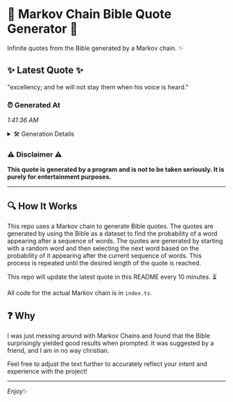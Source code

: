 # 📖 Markov Chain Bible Quote Generator 📖

Infinite quotes from the Bible generated by a Markov chain. ✨

## ✨ Latest Quote ✨
"excellency; and he will not stay them when his voice is heard."

### ⏰ Generated At
*1:41:36 AM*

<details>
    <summary>🛠️ Generation Details</summary>
    <p>
        <strong>🌱 Seed:</strong> excellency;<br>
        <strong>🔄 Iterations:</strong> 11<br>
        <strong>📜 Context History:</strong><br>[ excellency; ]: and<br>[ excellency;, and ]: he<br>[ excellency;, and, he ]: will<br>[ excellency;, and, he, will ]: not<br>[ excellency;, and, he, will, not ]: stay<br>[ excellency;, and, he, will, not, stay ]: them<br>[ and, he, will, not, stay, them ]: when<br>[ he, will, not, stay, them, when ]: his<br>[ will, not, stay, them, when, his ]: voice<br>[ not, stay, them, when, his, voice ]: is<br>[ stay, them, when, his, voice, is ]: heard.<br>
    </p>
</details>

### ⚠️ Disclaimer ⚠️
**This quote is generated by a program and is not to be taken seriously. It is purely for entertainment purposes.**

---

## 🔍 How It Works

This repo uses a Markov chain to generate Bible quotes. The quotes are generated by using the Bible as a dataset to find the probability of a word appearing after a sequence of words. The quotes are generated by starting with a random word and then selecting the next word based on the probability of it appearing after the current sequence of words. This process is repeated until the desired length of the quote is reached.

This repo will update the latest quote in this README every 10 minutes. ⏳

All code for the actual Markov chain is in `index.ts`.

## ❓ Why

I was just messing around with Markov Chains and found that the Bible surprisingly yielded good results when prompted. 
It was suggested by a friend, and I am in no way christian.

Feel free to adjust the text further to accurately reflect your intent and experience with the project!

---

*Enjoy*✨
